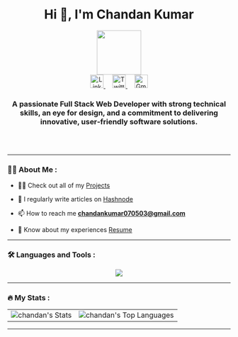 <!-- This is the header section -->
<div id="header" align="center">
  <h1>Hi 👋, I'm Chandan Kumar</h1>
  <img src="https://media.giphy.com/media/M9gbBd9nbDrOTu1Mqx/giphy.gif" width="100"/>
  
  <div id="badges">
    <a href="https://www.linkedin.com/in/chandanprogrammer">
       <img src="https://skillicons.dev/icons?i=linkedin" alt="Linkedin Badge" width="30"/>
    </a> &nbsp; &nbsp;
    <a href="https://twitter.com/Chandan_2022">
      <img src="https://skillicons.dev/icons?i=twitter" alt="Twitter Badge" width="30"/>
    </a> &nbsp; &nbsp;
    <a href="mailto:chandankumar070503@gmail.com">
      <img src="https://skillicons.dev/icons?i=gmail" alt="Gmail Badge" width="30"/>
    </a>
  </div>
  
  <h3>A passionate <strong>Full Stack Web Developer</strong> with strong technical skills, an eye for design, and a commitment to delivering innovative, user‑friendly software solutions.</h3>
</div>
<br><br>

---

### :man_technologist: About Me :

- 👨‍💻 Check out all of my [Projects]()

- 📝 I regularly write articles on [Hashnode](https://chandanprogrammer.hashnode.dev/)

- 📫 How to reach me **chandankumar070503@gmail.com**

- 📄 Know about my experiences [Resume](https://drive.google.com/file/d/16msrRZ0ReCa0iWhe8j34xxe8tZ9sEHkb/view)

---

### :hammer_and_wrench: Languages and Tools :

<div align="center">
  <a href="https://skillicons.dev">
    <img src="https://skillicons.dev/icons?i=html,css,js,ts,tailwind,jquery,mongodb,express,react,redux,nodejs,nextjs,git" />
  </a>
</div>

---

### :fire: My Stats :

<div align="center">
  <table>
    <tr>
      <td>
        <img src="https://github-readme-stats.vercel.app/api?username=chandanprogrammer&theme=vue-dark&show_icons=true&hide_border=true&count_private=true" alt="chandan's Stats" />
      </td>
      <td>
        <img src="https://github-readme-stats.vercel.app/api/top-langs/?username=chandanprogrammer&theme=vue-dark&show_icons=true&hide_border=true&layout=compact" alt="chandan's Top Languages" />
      </td>
    </tr>
  </table>
</div>

---
